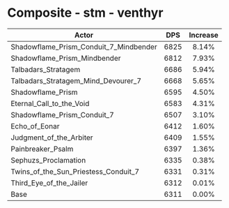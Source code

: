 # Composite - stm - venthyr
| Actor | DPS | Increase |
|---|:---:|:---:|
|Shadowflame_Prism_Conduit_7_Mindbender|6825|8.14%|
|Shadowflame_Prism_Mindbender|6812|7.93%|
|Talbadars_Stratagem|6686|5.94%|
|Talbadars_Stratagem_Mind_Devourer_7|6668|5.65%|
|Shadowflame_Prism|6595|4.50%|
|Eternal_Call_to_the_Void|6583|4.31%|
|Shadowflame_Prism_Conduit_7|6507|3.10%|
|Echo_of_Eonar|6412|1.60%|
|Judgment_of_the_Arbiter|6409|1.55%|
|Painbreaker_Psalm|6397|1.36%|
|Sephuzs_Proclamation|6335|0.38%|
|Twins_of_the_Sun_Priestess_Conduit_7|6331|0.31%|
|Third_Eye_of_the_Jailer|6312|0.01%|
|Base|6311|0.00%|
